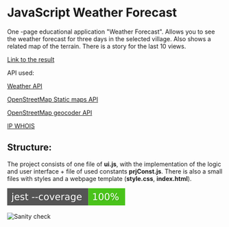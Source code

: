 # JavaScript Weather Forecast

One -page educational application "Weather Forecast". Allows you to see the weather forecast for three days in the selected village. Also shows a related map of the terrain. There is a story for the last 10 views.

[Link to the result](https://otus-learning.github.io/otus-learning)

API used:

[Weather API](https://openweathermap.org/api)

[OpenStreetMap Static maps API](https://www.openstreetmap.org)

[OpenStreetMap geocoder API](https://nominatim.openstreetmap.org)

[IP WHOIS](https://ipwho.is)

## Structure:

The project consists of one file of **ui.js**, with the implementation of the logic and user interface + file of used constants **prjConst.js**. There is also a small files with styles and a webpage template (**style.css**, **index.html**).

![Coverage](./coverage/badges.svg)

![Sanity check](https://github.com/otus-learning/otus-learning/actions/workflows/sanity-check.yml/badge.svg)
